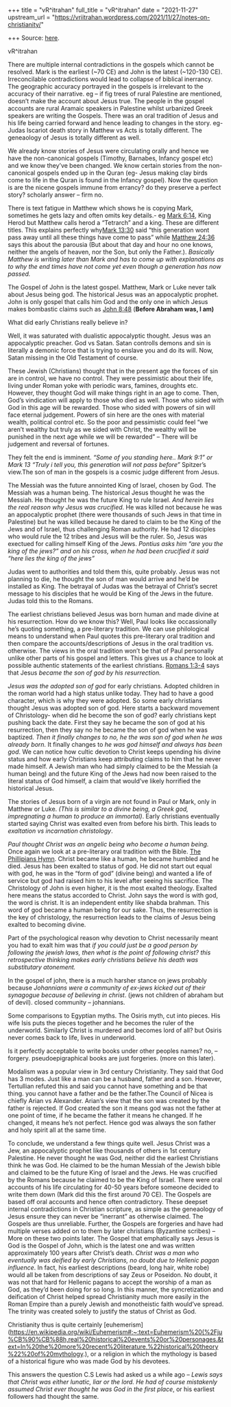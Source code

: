 +++
title = "vR^itrahan"
full_title = "vR^itrahan"
date = "2021-11-27"
upstream_url = "https://vriitrahan.wordpress.com/2021/11/27/notes-on-christianity/"

+++
Source: [here](https://vriitrahan.wordpress.com/2021/11/27/notes-on-christianity/).

vR^itrahan

There are multiple internal contradictions in the gospels which cannot
be resolved. Mark is the earliest (\~70 CE) and John is the latest
(\~120-130 CE). Irreconcilable contradictions would lead to collapse of
biblical inerrancy. The geographic accuracy portrayed in the gospels is
irrelevant to the accuracy of their narrative. eg – if fig trees of
rural Palestine are mentioned, doesn’t make the account about Jesus
true. The people in the gospel accounts are rural Aramaic speakers in
Palestine whilst urbanized Greek speakers are writing the Gospels. There
was an oral tradition of Jesus and his life being carried forward and
hence leading to changes in the story. eg- Judas Iscariot death story in
Matthew vs Acts is totally different. The geneaology of Jesus is totally
different as well.

We already know stories of Jesus were circulating orally and hence we
have the non-canonical gospels (Timothy, Barnabes, Infancy gospel etc)
and we know they’ve been changed. We know certain stories from the
non-canonical gospels ended up in the Quran (eg- Jesus making clay birds
come to life in the Quran is found in the Infancy gospel). Now the
question is are the nicene gospels immune from errancy? do they preserve
a perfect story? scholarly answer – firm no.

There is text fatigue in Matthew which shows he is copying Mark,
sometimes he gets lazy and often omits key details.- eg [Mark
6:14](https://www.biblegateway.com/passage/?search=Mark+6%3A14&version=NIV),
King Herod but Matthew calls herod a “Tetrarch” and a king. These are
different titles. This explains perfectly why[Mark
13:30](https://www.biblegateway.com/passage/?search=Mark+13%3A30&version=NIV)
said “this generation wont pass away until all these things have come to
pass” while [Matthew
24:36](https://www.biblegateway.com/passage/?search=Matthew+24%3A36&version=NIV)
says this about the parousia (But about that day and hour no one knows,
neither the angels of heaven, nor the Son, but only the Father.).
*Basically Matthew is writing later than Mark and has to come up with
explanations as to why the end times have not come yet even though a
generation has now passed.*  
  
The Gospel of John is the latest gospel. Matthew, Mark or Luke never
talk about Jesus being god. The historical Jesus was an appocalyptic
prophet. John is only gospel that calls him God and the only one in
which Jesus makes bombastic claims such as [John
8:48](https://www.biblegateway.com/passage/?search=John%208%3A48-59&version=ESV)
(**Before Abraham was, I am)**

What did early Christians really believe in?

Well, it was saturated with dualistic appocalyptic thought. Jesus was an
appocalyptic preacher. God vs Satan. Satan controlls demons and sin is
literally a demonic force that is trying to enslave you and do its will.
Now, Satan missing in the Old Testament of course.

These Jewish (Christians) thought that in the present age the forces of
sin are in control, we have no control. They were pessimistic about
their life, living under Roman yoke with periodic wars, famines,
droughts etc. However, they thought God will make things right in an age
to come. Then, God’s vindication will apply to those who died as well.
Those who sided with God in this age will be rewarded. Those who sided
with powers of sin will face eternal judgement. Powers of sin here are
the ones with material wealth, political control etc. So the poor and
pessimistic could feel “we aren’t wealthy but truly as we sided with
Christ, the wealthy will be punished in the next age while we will be
rewarded” – There will be judgement and reversal of fortunes.

They felt the end is imminent. *“Some of you standing here.. Mark 9:1”
or Mark 13 “Truly i tell you, this generation will not pass before”*
Spitzer’s view.The son of man in the gospels is a cosmic judge
different from Jesus.

The Messiah was the future annointed King of Israel, chosen by God. The
Messiah was a human being. The historical Jesus thought he was the
Messiah. He thought he was the future King to rule Israel. *And herein
lies the real reason why Jesus was crucified*. He was killed not because
he was an appocalyptic prophet (there were thousands of such Jews in
that time in Palestine) but he was killed because he dared to claim to
be the King of the Jews and of Israel, thus challenging Roman authority.
He had 12 disciples who would rule the 12 tribes and Jesus will be the
ruler. So, Jesus was exectued for calling himself King of the Jews.
*Pontius asks him “are you the king of the jews?” and on his cross, when
he had been crucified it said “here lies the king of the jews”*

Judas went to authorities and told them this, quite probably. Jesus was
not planning to die, he thought the son of man would arrive and he’d be
installed as King. The betrayal of Judas was the betrayal of Christ’s
secret message to his disciples that he would be King of the Jews in the
future. Judas told this to the Romans.

The earliest christians believed Jesus was born human and made divine at
his resurrection. How do we know this? Well, Paul looks like
occassionally he’s quoting something, a pre-literary tradition. We can
use philological means to understand when Paul quotes this pre-literary
oral tradition and then compare the accounts/descriptions of Jesus in
the oral tradition vs. otherwise. The views in the oral tradition won’t
be that of Paul personally unlike other parts of his gospel and letters.
This gives us a chance to look at possible authentic statements of the
earliest christians. [Romans
1:3-4](https://www.biblegateway.com/passage/?search=Romans+1%3A3-4&version=NRSV)
says that Jesus *became the son of god by his resurrection.*

*Jesus was the adopted son of god* for early christians. Adopted
children in the roman world had a high status unlike today. They had to
have a good character, which is why they were adopted. So some early
christians thought Jesus was adopted son of god. Here starts a backward
movement of Christology- when did he become the son of god? early
christians kept pushing back the date. First they say he became the son
of god at his resurrection, then they say no he became the son of god
when he was baptized. *Then it finally changes to no, he the was son of
god when he was already born.* It finally changes to *he was god himself
and always has been god*. We can notice how cultic devotion to Christ
keeps upending his divine status and how early Christians keep
attributing claims to him that he never made himself. A Jewish man who
had simply claimed to be the Messiah (a human being) and the future King
of the Jews had now been raised to the literal status of God himself, a
claim that would’ve likely horrified the historical Jesus.

The stories of Jesus born of a virgin are not found in Paul or Mark,
only in Matthew or Luke. *(This is similar to a divine being, a Greek
god, impregnating a human to produce an immortal)*. Early christians
eventually started saying Christ was exalted even from before his birth.
This leads to *exaltation vs incarnation christology*.

*Paul thought Christ was an angelic being who become a human being.*
Once again we look at a pre-literary oral tradition with the Bible. [The
Phillipians
Hymn](https://www.biblegateway.com/passage/?search=Philippians+2%3A6-11&version=NRSV).
Christ became like a human, he became humbled and he died. Jesus has
been exalted to status of god. He did not start out equal with god, he
was in the “form of god” (divine being) and wanted a life of service but
god had raised him to his level after seeing his sacrifice. The
Christology of John is even higher, it is the most exalted theology.
Exalted here means the status accorded to Christ. John says the word is
with god, the word is christ. It is an independent entity like shabda
brahman. This word of god became a human being for our sake. Thus, the
resurrection is the key of christology, the resurrection leads to the
claims of Jesus being exalted to becoming divine.

Part of the psychological reason why devotion to Christ necessarily
meant you had to exalt him was that *if you could just be a good person
by following the jewish laws, then what is the point of following
christ? this retrospective thinking makes early christians believe his
death was substitutary atonement.*

In the gospel of john, there is a much harsher stance on jews probably
because *Johannians were a community of ex-jews kicked out of their
synagogue because of believing in christ*. (jews not children of abraham
but of devil). closed community – johannians.

Some comparisons to Egyptian myths. The Osiris myth, cut into pieces.
His wife Isis puts the pieces together and he becomes the ruler of the
underworld. Similarly Christ is murdered and becomes lord of all? but
Osiris never comes back to life, lives in underworld.

Is it perfectly acceptable to write books under other peoples names? no,
– forgery. pseudoepigraphical books are just forgeries. (more on this
later).

Modalism was a popular view in 3rd century Christianity. They said that
God has 3 modes. Just like a man can be a husband, father and a son.
However, Tertullian refuted this and said you cannot have something and
be that thing. you cannot have a father and be the father.The Council
of Nicea is chiefly Arian vs Alexander. Arian’s view that the son was
created by the father is rejected. If God created the son it means god
was not the father at one point of time, if he became the father it
means he changed. If he changed, it means he’s not perfect. Hence god
was always the son father and holy spirit all at the same time.

To conclude, we understand a few things quite well. Jesus Christ was a
Jew, an appocalyptic prophet like thousands of others in 1st century
Palestine. He never thought he was God, neither did the earliest
Christians think he was God. He claimed to be the human Messiah of the
Jewish bible and claimed to be the future King of Israel and the Jews.
He was crucified by the Romans because he claimed to be the King of
Israel. There were oral accounts of his life circulating for 40-50 years
before someone decided to write them down (Mark did this the first
around 70 CE). The Gospels are based off oral accounts and hence often
contradictory. These deepset internal contradictions in Christian
scripture, as simple as the geneaology of Jesus ensure they can never be
“inerrant” as otherwise claimed. The Gospels are thus unreliable.
Further, the Gospels are forgeries and have had multiple verses added on
to them by later christians (Byzantine scribes) – More on these two
points later. The Gospel that emphatically says Jesus is God is the
Gospel of John, which is the latest one and was written approximately
100 years after Christ’s death. *Christ was a man who eventually was
deified by early Christians, no doubt due to Hellenic pagan influence*.
In fact, his earliest descriptions (beard, long hair, white robe) would
all be taken from descriptions of say Zeus or Poseidon. No doubt, it was
not that hard for Hellenic pagans to accept the worship of a man as God,
as they’d been doing for so long. In this manner, the syncretization and
deification of Christ helped spread Christianity much more easily in the
Roman Empire than a purely Jewish and monotheistic faith would’ve
spread. The trinity was created solely to justify the status of Christ
as God.

Christianity thus is quite certainly
[euhemerism](https://en.wikipedia.org/wiki/Euhemerism#:~:text=Euhemerism%20(%2Fju%CB%90%CB%88h,real%20historical%20events%20or%20personages.&text=In%20the%20more%20recent%20literature,%22historical%20theory%22%20of%20mythology.),
or a religion in which the mythology is based of a historical figure who
was made God by his devotees.

This answers the question C.S Lewis had asked us a while ago – *Lewis
says that Christ was either lunatic, liar or the lord. He had of course
mistakenly assumed Christ ever thought he was God in the first place*,
or his earliest followers had thought the same.

